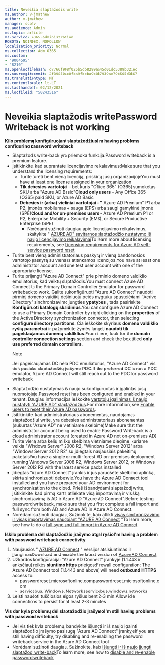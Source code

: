 ```yaml
---
title: Neveikia slaptažodis write
ms.author: v-jmathew
author: v-jmathew
manager: scotv
ms.audience: Admin
ms.topic: article
ms.service: o365-administration
ROBOTS: NOINDEX, NOFOLLOW
localization_priority: Normal
ms.collection: Adm_O365
ms.custom:
- "9004595"
- "8210"
ms.openlocfilehash: d7766f908f025b5db8299aa45d01dc5389b321ec
ms.sourcegitcommit: 2f39850ac0fba9fbeba9b8b7939ae79b505d3b67
ms.translationtype: MT
ms.contentlocale: lt-LT
ms.lasthandoff: 02/12/2021
ms.locfileid: "50243516"
---
```

# <a name="password-writeback-is-not-working"></a><span data-ttu-id="e8c07-102">Neveikia slaptažodis write</span><span class="sxs-lookup"><span data-stu-id="e8c07-102">Password Writeback is not working</span></span>

<span data-ttu-id="e8c07-103">**Kilo problemų konfigūruojant slaptažodžius**</span><span class="sxs-lookup"><span data-stu-id="e8c07-103">**I'm having problems configuring password writeback**</span></span>

- <span data-ttu-id="e8c07-104">Slaptažodis write-back yra priemoka funkcija.</span><span class="sxs-lookup"><span data-stu-id="e8c07-104">Password writeback is a premium feature.</span></span>
- <span data-ttu-id="e8c07-105">Įsitikinkite, kad suprantate licencijavimo reikalavimus:</span><span class="sxs-lookup"><span data-stu-id="e8c07-105">Make sure that you understand the licensing requirements:</span></span>
  - <span data-ttu-id="e8c07-106">Turite turėti bent vieną licenciją, priskirtą jūsų organizacijoje</span><span class="sxs-lookup"><span data-stu-id="e8c07-106">You must have at least one license assigned in your organization</span></span>
  - <span data-ttu-id="e8c07-107">**Tik debesies vartotojai** – bet kuris "Office 365" (O365) sumokėtas SKU arba "Azure AD Basic"</span><span class="sxs-lookup"><span data-stu-id="e8c07-107">**Cloud only users** - Any Office 365 (O365) paid SKU, or Azure AD Basic</span></span>
  - <span data-ttu-id="e8c07-108">**Debesies ir (arba) vietiniai vartotojai – "** Azure AD Premium" P1 arba P2, įmonės mobilumas + sauga (EPS) arba saugi gamybinė įmonė (SPE)</span><span class="sxs-lookup"><span data-stu-id="e8c07-108">**Cloud and/or on-premises users** - Azure AD Premium P1 or P2, Enterprise Mobility + Security (EMS), or Secure Productive Enterprise (SPE)</span></span>
    - <span data-ttu-id="e8c07-109">Norėdami sužinoti daugiau apie licencijavimo reikalavimus, skaitykite " [AZURE AD" savitarnos slaptažodžio nustatymo iš naujo licencijavimo reikalavimai](https://docs.microsoft.com/azure/active-directory/active-directory-passwords-licensing)</span><span class="sxs-lookup"><span data-stu-id="e8c07-109">To learn more about licensing requirements, see [Licensing requirements for Azure AD self-service password reset](https://docs.microsoft.com/azure/active-directory/active-directory-passwords-licensing)</span></span>
- <span data-ttu-id="e8c07-110">Turite bent vieną administratoriaus paskyrą ir vieną bandomosios vartotojo paskyrą su viena iš atitinkamos licencijos.</span><span class="sxs-lookup"><span data-stu-id="e8c07-110">You have at least one administrator account and one test user account with one of the appropriate license.</span></span>
- <span data-ttu-id="e8c07-111">Turite prijungti "Azure AD Connect" prie pirminio domeno valdiklio emuliatorius, kad veiktų slaptažodis.</span><span class="sxs-lookup"><span data-stu-id="e8c07-111">You must connect Azure AD Connect to the Primary Domain Controller Emulator for password writeback to work.</span></span> <span data-ttu-id="e8c07-112">Galite sukonfigūruoti "Azure AD Connect" naudoti pirminį domeno valdiklį dešiniuoju pelės mygtuku spustelėdami "Active Directory" sinchronizavimo jungties **ypatybes** , tada pasirinkite **Konfigūruoti katalogų skaidinius**.</span><span class="sxs-lookup"><span data-stu-id="e8c07-112">You can configure Azure AD Connect to use a Primary Domain Controller by right clicking on the **properties** of the Active Directory synchronization connector, then selecting **configure directory partitions**.</span></span> <span data-ttu-id="e8c07-113">Čia ieškokite skyriaus **domeno valdiklio ryšių parametrai** ir pažymėkite žymės langelį **naudoti tik pageidaujamus domenų valdiklius**.</span><span class="sxs-lookup"><span data-stu-id="e8c07-113">From there, look for the **domain controller connection settings** section and check the box titled **only use preferred domain controllers**.</span></span>
  > [!NOTE]
  > <span data-ttu-id="e8c07-114">Jei pageidaujamas DC nėra PDC emuliatorius, "Azure AD Connect" vis tiek pasieks slaptažodžių įrašymo PDC.</span><span class="sxs-lookup"><span data-stu-id="e8c07-114">If the preferred DC is not a PDC emulator, Azure AD Connect will still reach out to the PDC for password writeback.</span></span>
- <span data-ttu-id="e8c07-115">Slaptažodžio nustatymas iš naujo sukonfigūruotas ir įgalintas jūsų nuomotojuje.</span><span class="sxs-lookup"><span data-stu-id="e8c07-115">Password reset has been configured and enabled in your tenant.</span></span> <span data-ttu-id="e8c07-116">Daugiau informacijos ieškokite [vartotojų įgalinimas iš naujo nustatyti "AZURE AD" slaptažodžius](https://docs.microsoft.com/azure/active-directory/active-directory-passwords-getting-started).</span><span class="sxs-lookup"><span data-stu-id="e8c07-116">For more information, see [Enable users to reset their Azure AD passwords](https://docs.microsoft.com/azure/active-directory/active-directory-passwords-getting-started).</span></span>
- <span data-ttu-id="e8c07-117">Įsitikinkite, kad administratoriaus abonementas, naudojamas slaptažodžiui write, yra debesies administratoriaus abonementas (sukurtas "Azure AD" ne vietiniame skelbime)</span><span class="sxs-lookup"><span data-stu-id="e8c07-117">Make sure that the administrator account being used to enable Password Writeback is a cloud administrator account (created in Azure AD not on-premises AD)</span></span>
- <span data-ttu-id="e8c07-118">Turite vieną arba kelių miškų skelbimą vietiniame diegime, kuriame veikia "Windows Server" 2008 R2, "Windows Server 2012" arba "Windows Server 2012 R2" su įdiegtais naujausiais pakeitimų paketais</span><span class="sxs-lookup"><span data-stu-id="e8c07-118">You have a single or multi-forest AD on-premises deployment running Windows Server 2008 R2, Windows Server 2012, or Windows Server 2012 R2 with the latest service packs installed</span></span>
- <span data-ttu-id="e8c07-119">Įdiegtas "Azure AD Connect" įrankis ir jūs paruošėte skelbimo aplinką, skirtą sinchronizuoti debesyje.</span><span class="sxs-lookup"><span data-stu-id="e8c07-119">You have the Azure AD Connect tool installed and you have prepared your AD environment for synchronization to the cloud.</span></span> <span data-ttu-id="e8c07-120">Prieš išbandydami slaptažodį write, įsitikinkite, kad pirmą kartą atliekate visą importavimą ir visišką sinchronizavimą iš AD ir Azure AD "Azure AD Connect".</span><span class="sxs-lookup"><span data-stu-id="e8c07-120">Before testing password writeback, make sure that you first complete a full import and full sync from both AD and Azure AD in Azure AD Connect.</span></span>
- <span data-ttu-id="e8c07-121">Norėdami sužinoti daugiau, Sužinokite, kaip atlikti [visas sinchronizavimo ir visas importavimas naudojant "AZURE AD Connect](https://docs.microsoft.com/azure/active-directory/connect/active-directory-aadconnectsync-operations) "</span><span class="sxs-lookup"><span data-stu-id="e8c07-121">To learn more, see how to do a [full sync and full import in Azure AD Connect](https://docs.microsoft.com/azure/active-directory/connect/active-directory-aadconnectsync-operations)</span></span>

<span data-ttu-id="e8c07-122">**Iškilo problema dėl slaptažodžio įrašymo atgal ryšio**</span><span class="sxs-lookup"><span data-stu-id="e8c07-122">**I'm having a problem with password writeback connectivity**</span></span>

1. <span data-ttu-id="e8c07-123">Naujausios " [AZURE AD Connect](https://www.microsoft.com/download/details.aspx?id=47594) " versijos atsisiuntimas ir įjungimas</span><span class="sxs-lookup"><span data-stu-id="e8c07-123">Download and enable the latest version of [Azure AD Connect](https://www.microsoft.com/download/details.aspx?id=47594)</span></span>
2. <span data-ttu-id="e8c07-124">Užkardos konfigūracija: "Azure AD Connect" įrankyje (1.1.443 ir anksčiau) reikės **siuntimo https** prieigos:</span><span class="sxs-lookup"><span data-stu-id="e8c07-124">Firewall configuration: The Azure AD Connect tool (1.1.443 and above) will need **outbound HTTPS** access to:</span></span>
    - <span data-ttu-id="e8c07-125">passwordreset.microsoftonline.com</span><span class="sxs-lookup"><span data-stu-id="e8c07-125">passwordreset.microsoftonline.com</span></span>
    - <span data-ttu-id="e8c07-126">servicebus. Windows. Networks</span><span class="sxs-lookup"><span data-stu-id="e8c07-126">servicebus.windows.networks</span></span>
3. <span data-ttu-id="e8c07-127">Leisti naudoti tuščiosios eigos ryšius bent 2-3 min.</span><span class="sxs-lookup"><span data-stu-id="e8c07-127">Allow idle connections to persist for at least 2-3 minutes</span></span>

<span data-ttu-id="e8c07-128">**Vis dar kyla problemų dėl slaptažodžio įrašymo**</span><span class="sxs-lookup"><span data-stu-id="e8c07-128">**I'm still having problems with password writeback**</span></span>

- <span data-ttu-id="e8c07-129">Jei vis tiek kyla problemų, bandykite išjungti ir iš naujo įgalinti slaptažodžio įrašymo paslaugą "Azure AD Connect" įrankyje</span><span class="sxs-lookup"><span data-stu-id="e8c07-129">If you are still having difficulty, try disabling and re-enabling the password writeback service in the Azure AD Connect tool</span></span>
- <span data-ttu-id="e8c07-130">Norėdami sužinoti daugiau, Sužinokite, kaip [išjungti ir iš naujo įjungti slaptažodį write-back](https://docs.microsoft.com/azure/active-directory/active-directory-passwords-troubleshoot)</span><span class="sxs-lookup"><span data-stu-id="e8c07-130">To learn more, see how to [disable and re-enable password writeback](https://docs.microsoft.com/azure/active-directory/active-directory-passwords-troubleshoot)</span></span>
